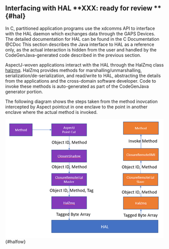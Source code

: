 ## Interfacing with HAL **XXX: ready for review ** {#hal}

In C, partitioned application programs use the xdcomms API to interface with the HAL daemon which exchanges data through the GAPS Devices.
The detailed documentation for HAL can be found in the C Documentation @CDoc
This section describes the Java interface to HAL as a reference only, as the actual interaction is hidden from the user and handled by the CodeGenJava-generated code described in the previous section.

AspectJ-woven applications interact with the HAL through the HalZmq class [halzmq](#halzmq). HalZmq provides methods for marshalling/unmarshalling, serialization/de-serialization, and read/write to HAL, abstracting the details from the applications and the cross-domain software developer. 
Code to invoke these methods is auto-generated as part of the CodeGenJava generator portion.

The following diagram shows the steps taken from the method inovcation intercepted by Aspect pointcut in one enclave to the point in another enclave where the actual method is invoked.

![Java Cross-Domain Call Flow](docs/Java/images/halflow.png){#halfow}